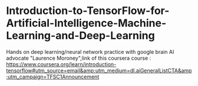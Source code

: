 # Introduction-to-TensorFlow-for-Artificial-Intelligence-Machine-Learning-and-Deep-Learning
Hands on deep learning/neural network practice with google brain AI advocate "Laurence Moroney",link of this coursera course :  https://www.coursera.org/learn/introduction-tensorflow#utm_source=email&amp;utm_medium=dl.aiGeneralListCTA&amp;utm_campaign=TFSC1Announcement

